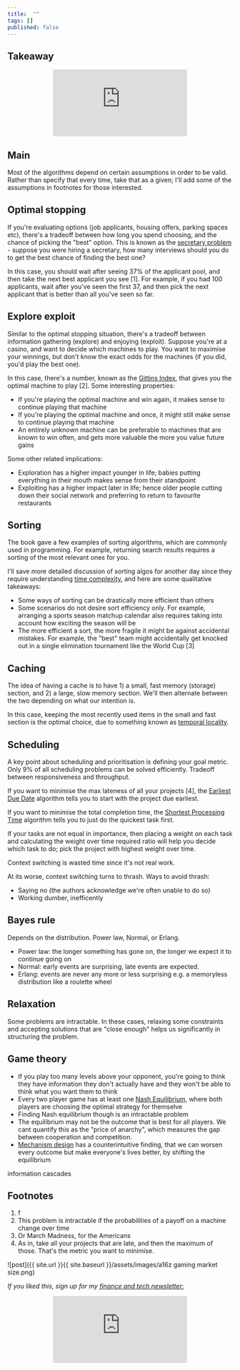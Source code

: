```yaml
---
title:  ""  
tags: []
published: false
---
```


## Takeaway

<style>
      .iframe-container {
        overflow: hidden;        
        padding-top: 50%; <!-- Calculated from the aspect ration of the content (in case of 16:9 it is 9/16= 0.5625) -->
        position: relative;
      }
      .iframe-container iframe { 
         border: 0;
         height: 100%; <!-- Finally, width and height are set to 100% so the iframe takes up 100% of the containers space. -->
         left: 0;
         position: absolute;
         top: 0;
         width: 100%;
         display: block;
         margin: 0 auto; <!-- center image -->
      }
      <!-- 4x3 Aspect Ratio -->
      .iframe-container-4x3 {
        padding-top: 75%;
      }
</style> 

<div class="iframe-container-4x3">
  <p align="center"><iframe src="https://avoidboringpeople.substack.com/embed" frameborder="0" scrolling="no"> </iframe></p>
</div>

## Main

Most of the algorithms depend on certain assumptions in order to be valid. Rather than specify that every time, take that as a given; I'll add some of the assumptions in footnotes for those interested.

## Optimal stopping

If you're evaluating options (job applicants, housing offers, parking spaces etc), there's a tradeoff between how long you spend choosing, and the chance of picking the "best" option. This is known as the [secretary problem](https://en.wikipedia.org/wiki/Secretary_problem "prob") - suppose you were hiring a secretary, how many interviews should you do to get the best chance of finding the best one?

In this case, you should wait after seeing 37% of the applicant pool, and then take the next best applicant you see \[1\]. For example, if you had 100 applicants, wait after you've seen the first 37, and then pick the next applicant that is better than all you've seen so far.

## Explore exploit

Similar to the optimal stopping situation, there's a tradeoff between information gathering (explore) and enjoying (exploit). Suppose you're at a casino, and want to decide which machines to play. You want to maximise your winnings, but don't know the exact odds for the machines (if you did, you'd play the best one).

In this case, there's a number, known as the [Gittins Index](https://www.cs.cornell.edu/courses/cs6840/2017sp/lecnotes/6840sp17R_Kleinberg.pdf "gittins"), that gives you the optimal machine to play \[2\]. Some interesting properties:

- If you're playing the optimal machine and win again, it makes sense to continue playing that machine
- If you're playing the optimal machine and once, it might still make sense to continue playing that machine
- An entirely unknown machine can be preferable to machines that are known to win often, and gets more valuable the more you value future gains

Some other related implications:

- Exploration has a higher impact younger in life; babies putting everything in their mouth makes sense from their standpoint
- Exploiting has a higher impact later in life; hence older people cutting down their social network and preferring to return to favourite restaurants 

## Sorting

The book gave a few examples of sorting algorithms, which are commonly used in programming. For example, returning search results requires a sorting of the most relevant ones for you. 

I'll save more detailed discussion of sorting algos for another day since they require understanding [time complexity](https://www.bigocheatsheet.com/ "time"), and here are some qualitative takeaways:

- Some ways of sorting can be drastically more efficient than others
- Some scenarios do not desire sort efficiency only. For example, arranging a sports season matchup calendar also requires taking into account how exciting the season will be
- The more efficient a sort, the more fragile it might be against accidental mistakes. For example, the "best" team might accidentally get knocked out in a single elimination tournament like the World Cup \[3\]

## Caching

The idea of having a cache is to have 1) a small, fast memory (storage) section, and 2) a large, slow memory section. We'll then alternate between the two depending on what our intention is.

In this case, keeping the most recently used items in the small and fast section is the optimal choice, due to something known as [temporal locality](https://www.geeksforgeeks.org/difference-between-spatial-locality-and-temporal-locality/ "temp").

## Scheduling

A key point about scheduling and prioritisation is defining your goal metric. Only 9% of all scheduling problems can be solved efficiently. Tradeoff between responsiveness and throughput.

If you want to minimise the max lateness of all your projects \[4\], the [Earliest Due Date](https://en.wikipedia.org/wiki/Single-machine_scheduling "EDT") algorithm tells you to start with the project due earliest. 

If you want to minimise the total completion time, the [Shortest Processing Time](https://en.wikipedia.org/wiki/Single-machine_scheduling "spt") algorithm tells you to just do the quickest task first. 

If your tasks are not equal in importance, then placing a weight on each task and calculating the weight over time required ratio will help you decide which task to do; pick the project with highest weight over time.

Context switching is wasted time since it's not real work.

At its worse, context switching turns to thrash. Ways to avoid thrash:

- Saying no (the authors acknowledge we're often unable to do so)
- Working dumber, inefficently

## Bayes rule

Depends on the distribution. Power law, Normal, or Erlang. 

- Power law: the longer something has gone on, the longer we expect it to continue going on
- Normal: early events are surprising, late events are expected. 
- Erlang: events are never any more or less surprising e.g. a memoryless distribution like a roulette wheel

## Relaxation

Some problems are intractable. In these cases, relaxing some constraints and accepting solutions that are "close enough" helps us significantly in structuring the problem. 

## Game theory

- If you play too many levels above your opponent, you're going to think they have information they don't actually have and they won't be able to think what you want them to think
- Every two player game has at least one [Nash Equilibrium,](https://en.wikipedia.org/wiki/Nash_equilibrium "nash") where both players are choosing the optimal strategy for themselve
- Finding Nash equilibrium though is an intractable problem
- The equilibrium may not be the outcome that is best for all players. We cant quantify this as the "price of anarchy", which measures the gap between cooperation and competition. 
- [Mechanism design](https://en.wikipedia.org/wiki/Mechanism_design "mech") has a counterintuitive finding, that we can worsen every outcome but make everyone's lives better, by shifting the equilibrium

information cascades

## Footnotes

1. f
2. This problem is intractable if the probabilities of a payoff on a machine change over time
3. Or March Madness, for the Americans
4. As in, take all your projects that are late, and then the maximum of those. That's the metric you want to minimise.

![post]({{ site.url }}{{ site.baseurl }}/assets/images/a16z gaming market size.png)

*If you liked this, sign up for my [finance and tech newsletter:](https://avoidboringpeople.substack.com/ "ABP")*

<div class="iframe-container-4x3">
  <p align="center"><iframe src="https://avoidboringpeople.substack.com/embed" frameborder="0" scrolling="no"> </iframe></p>
</div>
